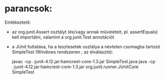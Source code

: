 # parancsok:

Emlékeztető:

  -   az org.junit.Assert osztályt (és/vagy annak műveleteit, pl. assertEquals) kell importálni, valamint a org.junit.Test annotációt
  -   a JUnit futtatása, ha a tesztesetek osztálya a névtelen csomagba tartozó SimpleTest (Windows rendszeren ; az elválasztó):

      javac -cp .:junit-4.12.jar:hamcrest-core-1.3.jar SimpleTest.java
      java  -cp .:junit-4.12.jar:hamcrest-core-1.3.jar org.junit.runner.JUnitCore SimpleTest
